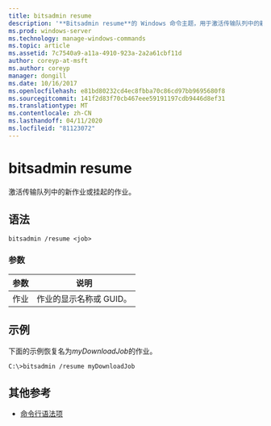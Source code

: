 ```yaml
---
title: bitsadmin resume
description: '**Bitsadmin resume**的 Windows 命令主题，用于激活传输队列中的新作业或挂起的作业。'
ms.prod: windows-server
ms.technology: manage-windows-commands
ms.topic: article
ms.assetid: 7c7540a9-a11a-4910-923a-2a2a61cbf11d
author: coreyp-at-msft
ms.author: coreyp
manager: dongill
ms.date: 10/16/2017
ms.openlocfilehash: e81bd80232cd4ec8fbba70c86cd97bb9695680f8
ms.sourcegitcommit: 141f2d83f70cb467eee59191197cdb9446d8ef31
ms.translationtype: MT
ms.contentlocale: zh-CN
ms.lasthandoff: 04/11/2020
ms.locfileid: "81123072"
---
```

# <a name="bitsadmin-resume"></a>bitsadmin resume

激活传输队列中的新作业或挂起的作业。

## <a name="syntax"></a>语法

```
bitsadmin /resume <job>
```

### <a name="parameters"></a>参数

| 参数 | 说明 |
| -------------- | -------------- |
| 作业 | 作业的显示名称或 GUID。 |

## <a name="examples"></a>示例

下面的示例恢复名为*myDownloadJob*的作业。

```
C:\>bitsadmin /resume myDownloadJob
```

## <a name="additional-references"></a>其他参考

- [命令行语法项](command-line-syntax-key.md)